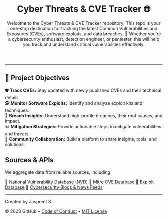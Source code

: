 

<header>

# Cyber Threats & CVE Tracker 🌐
Welcome to the Cyber Threats & CVE Tracker repository! This repo is your one-stop destination for tracking the latest Common Vulnerabilities and Exposures (CVEs), software exploits, and data breaches. 🚀 Whether you're a cybersecurity enthusiast, detection engineer, or pentester, this  will help you track and understand critical vulnerabilities effectively.

</header>

---


## 🎯 **Project Objectives**

🛡️ **Track CVEs:** Stay updated with newly published CVEs and their technical details.<br />
🕵️ **Monitor Software Exploits:** Identify and analyze exploit kits and techniques.<br />
📂 **Breach Insights:** Understand high-profile breaches, their root causes, and impact.<br />
📊 **Mitigation Strategies:** Provide actionable steps to mitigate vulnerabilities and threats.<br />
🤝 **Community Collaboration:** Build a platform to share insights, tools, and solutions.<br />

## Sources & APIs

We aggregate data from reliable sources, including:

🔗 [National Vulnerability Database (NVD)](https://nvd.nist.gov/)
🔗 [Mitre CVE Database](https://cve.mitre.org/)
🔗 [Exploit Database](https://www.exploit-db.com/)
🔗 [Cybersecurity Blogs & News Feeds](https://www.bleepingcomputer.com/)



<footer>

---

Created by Jaspreet S.

&copy; 2023 GitHub &bull; [Code of Conduct](https://www.contributor-covenant.org/version/2/1/code_of_conduct/code_of_conduct.md) &bull; [MIT License](https://gh.io/mit)

</footer>
